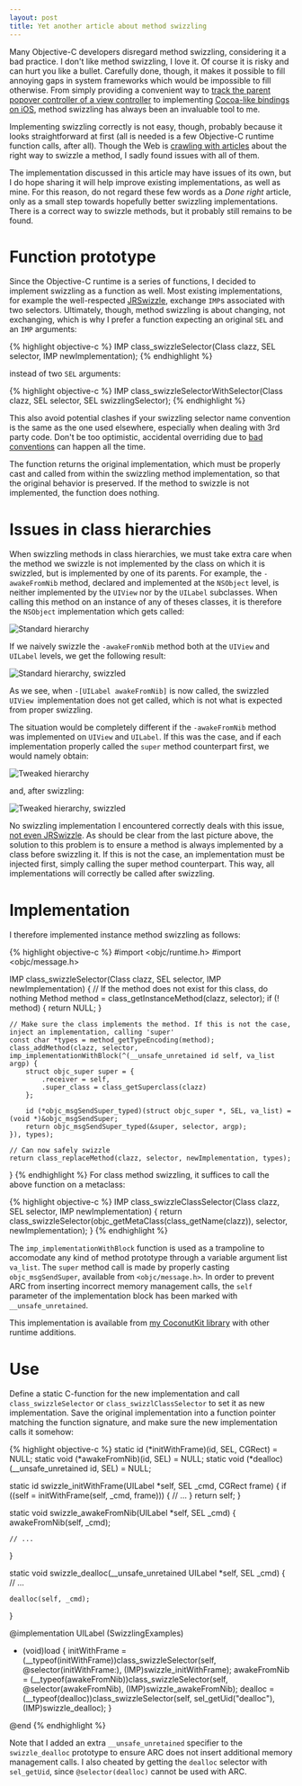 ```yaml
---
layout: post
title: Yet another article about method swizzling
---
```


Many Objective-C developers disregard method swizzling, considering it a bad practice. I don't like method swizzling, I love it. Of course it is risky and can hurt you like a bullet. Carefully done, though, it makes it possible to fill annoying gaps in system frameworks which would be impossible to fill otherwise. From simply providing a convenient way to [track the parent popover controller of a view controller](https://github.com/defagos/CoconutKit/blob/03c18648ce76a822e519e34b0fea6f66b6eb370e/CoconutKit/Sources/ViewControllers/UIPopoverController+HLSExtensions.m#L16-L78) to implementing [Cocoa-like bindings on iOS](https://github.com/defagos/CoconutKit/blob/03c18648ce76a822e519e34b0fea6f66b6eb370e/CoconutKit/Sources/Bindings/UIView+HLSViewBinding.m#L239-L257), method swizzling has always been an invaluable tool to me.

Implementing swizzling correctly is not easy, though, probably because it looks straightforward at first (all is needed is a few Objective-C runtime function calls, after all). Though the Web is [crawling with articles](https://www.google.ch/webhp?sourceid=chrome-instant&ion=1&espv=2&ie=UTF-8#q=objective-c%20swizzling%20right) about the right way to swizzle a method, I sadly found issues with all of them.

The implementation discussed in this article may have issues of its own, but I do hope sharing it will help improve existing implementations, as well as mine. For this reason, do not regard these few words as a _Done right_ article, only as a small step towards hopefully better swizzling implementations. There is a correct way to swizzle methods, but it probably still remains to be found.

# Function prototype

Since the Objective-C runtime is a series of functions, I decided to implement swizzling as a function as well. Most existing implementations, for example the well-respected [JRSwizzle](https://github.com/rentzsch/jrswizzle), exchange `IMP`s associated with two selectors. Ultimately, though, method swizzling is about changing, not exchanging, which is why I prefer a function expecting an original `SEL` and an `IMP` arguments:

{% highlight objective-c %}
IMP class_swizzleSelector(Class clazz, SEL selector, IMP newImplementation);
{% endhighlight %} 

instead of two `SEL` arguments:

{% highlight objective-c %}
IMP class_swizzleSelectorWithSelector(Class clazz, SEL selector, SEL swizzlingSelector); 
{% endhighlight %}

This also avoid potential clashes if your swizzling selector name convention is the same as the one used elsewhere, especially when dealing with 3rd party code. Don't be too optimistic, accidental overriding due to [bad conventions](https://github.com/search?l=objective-c&q=%22%28void%29commonInit%22&ref=searchresults&type=Code&utf8=%E2%9C%93) can happen all the time.

The function returns the original implementation, which must be properly cast and called from within the swizzling method implementation, so that the original behavior is preserved. If the method to swizzle is not implemented, the function does nothing.

# Issues in class hierarchies

When swizzling methods in class hierarchies, we must take extra care when the method we swizzle is not implemented by the class on which it is swizzled, but is implemented by one of its parents. For example, the `-awakeFromNib` method, declared and implemented at the `NSObject` level, is neither implemented by the `UIView` nor by the `UILabel` subclasses. When calling this method on an instance of any of theses classes, it is therefore the `NSObject` implementation which gets called:

![Standard hierarchy](/images/standard_hierarchy.png)

If we naively swizzle the `-awakeFromNib` method both at the `UIView` and `UILabel` levels, we get the following result:

![Standard hierarchy, swizzled](/images/standard_hierarchy_swizzled.png)

As we see, when `-[UILabel awakeFromNib]` is now called, the swizzled `UIView `implementation does not get called, which is not what is expected from proper swizzling.

The situation would be completely different if the `-awakeFromNib` method was implemented on `UIView` and `UILabel`. If this was the case, and if each implementation properly called the `super` method counterpart first, we would namely obtain:

![Tweaked hierarchy](/images/tweaked_hierarchy.png)

and, after swizzling:

![Tweaked hierarchy, swizzled](/images/tweaked_hierarchy_swizzled.png)

No swizzling implementation I encountered correctly deals with this issue, [not even JRSwizzle](https://github.com/rentzsch/jrswizzle/issues/4). As should be clear from the last picture above, the solution to this problem is to ensure a method is always implemented by a class before swizzling it. If this is not the case, an implementation must be injected first, simply calling the super method counterpart. This way, all implementations will correctly be called after swizzling.

# Implementation

I therefore implemented instance method swizzling as follows:

{% highlight objective-c %}
#import <objc/runtime.h>
#import <objc/message.h>

IMP class_swizzleSelector(Class clazz, SEL selector, IMP newImplementation)
{
    // If the method does not exist for this class, do nothing
    Method method = class_getInstanceMethod(clazz, selector);
    if (! method) {
        return NULL;
    }
    
    // Make sure the class implements the method. If this is not the case, inject an implementation, calling 'super'
    const char *types = method_getTypeEncoding(method);
    class_addMethod(clazz, selector, imp_implementationWithBlock(^(__unsafe_unretained id self, va_list argp) {
        struct objc_super super = {
            .receiver = self,
            .super_class = class_getSuperclass(clazz)
        };
        
        id (*objc_msgSendSuper_typed)(struct objc_super *, SEL, va_list) = (void *)&objc_msgSendSuper;
        return objc_msgSendSuper_typed(&super, selector, argp);
    }), types);
    
    // Can now safely swizzle
    return class_replaceMethod(clazz, selector, newImplementation, types);
}
{% endhighlight %}
For class method swizzling, it suffices to call the above function on a metaclass:

{% highlight objective-c %}
IMP class_swizzleClassSelector(Class clazz, SEL selector, IMP newImplementation)
{
    return class_swizzleSelector(objc_getMetaClass(class_getName(clazz)), selector, newImplementation);
}
{% endhighlight %}

The `imp_implementationWithBlock` function is used as a trampoline to accomodate any kind of method prototype through a variable argument list `va_list`. The `super` method call is made by properly casting `objc_msgSendSuper`, available from `<objc/message.h>`. In order to prevent ARC from inserting incorrect memory management calls, the `self` parameter of the implementation block has been marked with `__unsafe_unretained`.

This implementation is available from [my CoconutKit library](https://github.com/defagos/CoconutKit) with other runtime additions.

# Use

Define a static C-function for the new implementation and call `class_swizzleSelector` or `class_swizzlClassSelector` to set it as new implementation. Save the original implementation into a function pointer matching the function signature, and make sure the new implementation calls it somehow:

{% highlight objective-c %}
static id (*initWithFrame)(id, SEL, CGRect) = NULL;
static void (*awakeFromNib)(id, SEL) = NULL;
static void (*dealloc)(__unsafe_unretained id, SEL) = NULL;

static id swizzle_initWithFrame(UILabel *self, SEL _cmd, CGRect frame)
{
    if ((self = initWithFrame(self, _cmd, frame))) {
        // ...
    }
    return self;
}

static void swizzle_awakeFromNib(UILabel *self, SEL _cmd)
{
    awakeFromNib(self, _cmd);
    
    // ...
}

static void swizzle_dealloc(__unsafe_unretained UILabel *self, SEL _cmd)
{
    // ...
    
    dealloc(self, _cmd);
}

@implementation UILabel (SwizzlingExamples)

+ (void)load
{
    initWithFrame = (__typeof(initWithFrame))class_swizzleSelector(self, @selector(initWithFrame:), (IMP)swizzle_initWithFrame);
    awakeFromNib = (__typeof(awakeFromNib))class_swizzleSelector(self, @selector(awakeFromNib), (IMP)swizzle_awakeFromNib);
    dealloc = (__typeof(dealloc))class_swizzleSelector(self, sel_getUid("dealloc"), (IMP)swizzle_dealloc);
}

@end
{% endhighlight %} 

Note that I added an extra `__unsafe_unretained` specifier to the `swizzle_dealloc` prototype to ensure ARC does not insert additional memory management calls. I also cheated by getting the `dealloc` selector with `sel_getUid`, since `@selector(dealloc)` cannot be used with ARC.
